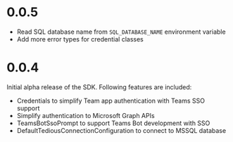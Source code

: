 # 0.0.5

- Read SQL database name from `SQL_DATABASE_NAME` environment variable
- Add more error types for credential classes

# 0.0.4

Initial alpha release of the SDK. Following features are included:

- Credentials to simplify Team app authentication with Teams SSO support
- Simplify authentication to Microsoft Graph APIs
- TeamsBotSsoPrompt to support Teams Bot development with SSO
- DefaultTediousConnectionConfiguration to connect to MSSQL database
